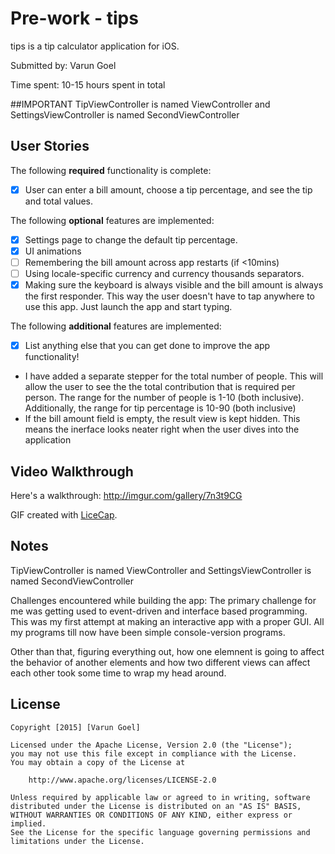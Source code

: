 # Pre-work - tips

tips is a tip calculator application for iOS.

Submitted by: Varun Goel

Time spent: 10-15 hours spent in total

##IMPORTANT
TipViewController is named ViewController and SettingsViewController is named SecondViewController

## User Stories

The following **required** functionality is complete:

* [x] User can enter a bill amount, choose a tip percentage, and see the tip and total values.

The following **optional** features are implemented:
* [x] Settings page to change the default tip percentage.
* [x] UI animations
* [ ] Remembering the bill amount across app restarts (if <10mins)
* [ ] Using locale-specific currency and currency thousands separators.
* [x] Making sure the keyboard is always visible and the bill amount is always the first responder. This way the user doesn't have to tap anywhere to use this app. Just launch the app and start typing.

The following **additional** features are implemented:

- [x] List anything else that you can get done to improve the app functionality!
- I have added a separate stepper for the total number of people. This will allow the user to see the the total contribution that is required per person. The range for the number of people is 1-10 (both inclusive). Additionally, the range for tip percentage is 10-90 (both inclusive)
- If the bill amount field is empty, the result view is kept hidden. This means the inerface looks neater right when the user dives into the application

## Video Walkthrough 

Here's a walkthrough:
<a>http://imgur.com/gallery/7n3t9CG</a>

GIF created with [LiceCap](http://www.cockos.com/licecap/).

## Notes

TipViewController is named ViewController and SettingsViewController is named SecondViewController

Challenges encountered while building the app:
The primary challenge for me was getting used to event-driven and interface based programming. This was my first attempt at making an interactive app with a proper GUI. All my programs till now have been simple console-version programs. 

Other than that, figuring everything out, how one elemnent is going to affect the behavior of another elements and how two different views can affect each other took some time to wrap my head around.

## License

    Copyright [2015] [Varun Goel]

    Licensed under the Apache License, Version 2.0 (the "License");
    you may not use this file except in compliance with the License.
    You may obtain a copy of the License at

        http://www.apache.org/licenses/LICENSE-2.0

    Unless required by applicable law or agreed to in writing, software
    distributed under the License is distributed on an "AS IS" BASIS,
    WITHOUT WARRANTIES OR CONDITIONS OF ANY KIND, either express or implied.
    See the License for the specific language governing permissions and
    limitations under the License.
